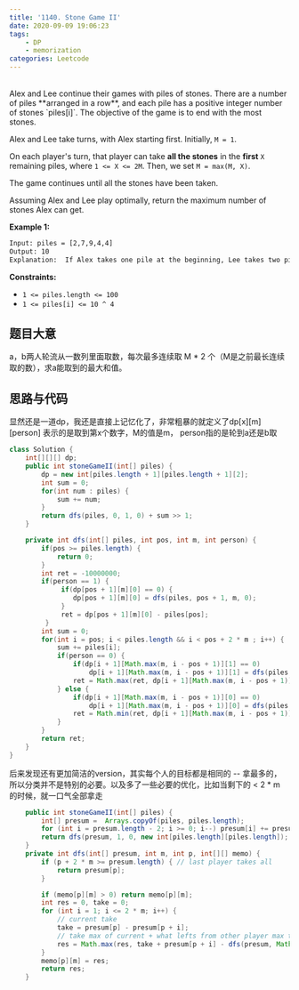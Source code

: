 ```yaml
---
title: '1140. Stone Game II'
date: 2020-09-09 19:06:23
tags: 
    - DP
    - memorization
categories: Leetcode
---
```

</br>
<!--more -->
Alex and Lee continue their games with piles of stones. There are a number of piles **arranged in a row**, and each pile has a positive integer number of stones `piles[i]`. The objective of the game is to end with the most stones.

Alex and Lee take turns, with Alex starting first. Initially, `M = 1`.

On each player's turn, that player can take **all the stones** in the **first** `X` remaining piles, where `1 <= X <= 2M`. Then, we set `M = max(M, X)`.

The game continues until all the stones have been taken.

Assuming Alex and Lee play optimally, return the maximum number of stones Alex can get.
<!--more -->

**Example 1:**

``` txt
Input: piles = [2,7,9,4,4]
Output: 10
Explanation:  If Alex takes one pile at the beginning, Lee takes two piles, then Alex takes 2 piles again. Alex can get 2 + 4 + 4 = 10 piles in total. If Alex takes two piles at the beginning, then Lee can take all three piles left. In this case, Alex get 2 + 7 = 9 piles in total. So we return 10 since it's larger.
```

**Constraints:**

- `1 <= piles.length <= 100`
- `1 <= piles[i] <= 10 ^ 4`

## 题目大意

a，b两人轮流从一数列里面取数，每次最多连续取 M * 2 个（M是之前最长连续取的数），求a能取到的最大和值。

## 思路与代码

显然还是一道dp，我还是直接上记忆化了，非常粗暴的就定义了dp[x][m][person] 表示的是取到第x个数字，M的值是m， person指的是轮到a还是b取

```java
class Solution {
    int[][][] dp;
    public int stoneGameII(int[] piles) {
        dp = new int[piles.length + 1][piles.length + 1][2];
        int sum = 0;
        for(int num : piles) {
            sum += num;
        }
        return dfs(piles, 0, 1, 0) + sum >> 1;
    }

    private int dfs(int[] piles, int pos, int m, int person) {
        if(pos >= piles.length) {
            return 0;
        }
        int ret = -10000000;
        if(person == 1) {
             if(dp[pos + 1][m][0] == 0) {
                dp[pos + 1][m][0] = dfs(piles, pos + 1, m, 0);
             }
             ret = dp[pos + 1][m][0] - piles[pos];
         }
        int sum = 0;
        for(int i = pos; i < piles.length && i < pos + 2 * m ; i++) {
            sum += piles[i];
            if(person == 0) {
                if(dp[i + 1][Math.max(m, i - pos + 1)][1] == 0)
                    dp[i + 1][Math.max(m, i - pos + 1)][1] = dfs(piles, i + 1, Math.max(m, i - pos + 1), 1);
                ret = Math.max(ret, dp[i + 1][Math.max(m, i - pos + 1)][1] + sum);
            } else {
                if(dp[i + 1][Math.max(m, i - pos + 1)][0] == 0)
                    dp[i + 1][Math.max(m, i - pos + 1)][0] = dfs(piles, i + 1, Math.max(m, i - pos + 1), 0);
                ret = Math.min(ret, dp[i + 1][Math.max(m, i - pos + 1)][0] - sum);
            }
        }
        return ret;
    }
}
```

后来发现还有更加简洁的version，其实每个人的目标都是相同的 -- 拿最多的， 所以分类并不是特别的必要。以及多了一些必要的优化，比如当剩下的 < 2 * m 的时候，就一口气全部拿走

``` java
    public int stoneGameII(int[] piles) {
        int[] presum =  Arrays.copyOf(piles, piles.length);
        for (int i = presum.length - 2; i >= 0; i--) presum[i] += presum[i + 1];
        return dfs(presum, 1, 0, new int[piles.length][piles.length]);
    }
    private int dfs(int[] presum, int m, int p, int[][] memo) {
        if (p + 2 * m >= presum.length) { // last player takes all
            return presum[p];
        }

        if (memo[p][m] > 0) return memo[p][m];
        int res = 0, take = 0;
        for (int i = 1; i <= 2 * m; i++) {
            // current take
            take = presum[p] - presum[p + i];
            // take max of current + what lefts from other player max take
            res = Math.max(res, take + presum[p + i] - dfs(presum, Math.max(i, m), p + i, memo));
        }
        memo[p][m] = res;
        return res;
    }
```

